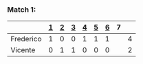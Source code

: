 ### Match 1:

| | [1](https://lichess.org/Ccp130K1) | [2](https://lichess.org/HQ5eMgrq) | [3](https://lichess.org/MyPnvlf7) | [4](https://lichess.org/D7acC1Sw) | [5](https://lichess.org/03KJlQgK) | [6](https://lichess.org/dX3Q95Gx) | 7 | |
| :--- | :---: | :---: | :---: | :---: | :---: | :---: | :---: | :---: |
| Frederico | 1 | 0 | 0 | 1 | 1 | 1 |  | 4 |
| Vicente | 0 | 1 | 1 | 0 | 0 | 0 |  | 2 |


